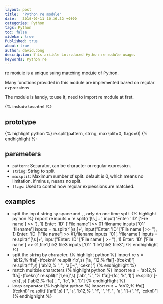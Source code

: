 ```yaml
---
layout: post
title:  "Python re module"
date:   2019-05-11 20:36:23 +0800
categories: Python
tags: Python
toc: false
sidebar: true
Published: true
about: true
author: david.dong
description: This article introduced Python re module usage.
keywords: Python re
---
```

re module is a unique string matching module of Python. 

Many functions provided in this module are implemented based on regular expressions.

The module is handy, to use it, need to import re module at first.

{% include toc.html %}

## prototype 
{% highlight python %}
re.split(pattern, string, maxsplit=0, flags=0)
{% endhighlight %}
## parameters
+ `pattern`: Separator, can be character or regular expression.<br>
+ `string`: String to split.<br>
+ `maxsplit`: Maximum number of split. default is 0, which means no limitation. if minus, means no split.<br>
+ `flags`: Used to control how regular expressions are matched.<br>

## examples
+ split the input string by space and `,`, only do one time split.
{% highlight python %}
import re
inputs = re.split(r'[\s,]+', input("Enter: 'ID' ['File name'] >> "), 1)
Enter: 'ID' ['File name'] >> 01 filename
inputs
['01', 'filename']
inputs = re.split(r'[\s,]+', input("Enter: 'ID' ['File name'] >> "), 1)
Enter: 'ID' ['File name'] >> 01,filename
inputs
['01', 'filename']
inputs = re.split(r'[\s,]+', input("Enter: 'ID' ['File name'] >> "), 1)
Enter: 'ID' ['File name'] >> 01,file1,file2 file3
inputs
['01', 'file1,file2 file3']
{% endhighlight %}
+ split the string by character.
{% highlight python %}
import re
s = 'ab12,% ffa[]-(fceknl)'
re.split(r'b',s)
['a', '12,% ffa[]-(fceknl)']
re.split(r'f',s)
['ab12,% ', '', 'a[]-(', 'ceknl)']
{% endhighlight %}
+ match multiple characters
{% highlight python %}
import re
s = 'ab12,% ffa[]-(fceknl)'
re.split(r'[1,en]',s)
['ab', '2', '% ffa[]-(fc', 'k', 'l)']
re.split(r'[-e(n]',s)
['ab12,% ffa[]', '', 'fc', 'k', 'l)']
{% endhighlight %}
+ keep separator
{% highlight python %}
import re
s = 'ab12,% ffa[]-(fceknl)'
re.split('([af])',s)
['', 'a', 'b12,% ', 'f', '', 'f', '', 'a', '[]-(', 'f', 'ceknl)']
{% endhighlight %}

